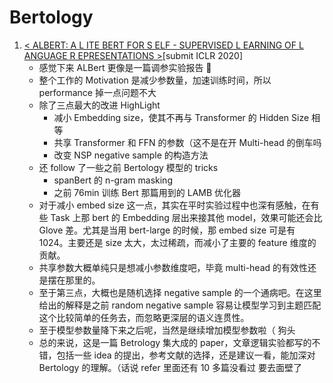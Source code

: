 # Bertology

1. [< ALBERT: A L ITE BERT FOR S ELF - SUPERVISED L EARNING OF L ANGUAGE R EPRESENTATIONS >](https://github.com/iofu728/PaperRead/blob/master/paper/NLP/Bertology/ALBert.pdf)[submit ICLR 2020]
   - 感觉下来 ALBert 更像是一篇调参实验报告 🍋
   - 整个工作的 Motivation 是减少参数量，加速训练时间，所以 performance 掉一点问题不大
   - 除了三点最大的改进 HighLight
     - 减小 Embedding size，使其不再与 Transformer 的 Hidden Size 相等
     - 共享 Transformer 和 FFN 的参数（这不是在开 Multi-head 的倒车吗
     - 改变 NSP negative sample 的构造方法
   - 还 follow 了一些之前 Bertology 模型的 tricks
     - spanBert 的 n-gram masking
     - 之前 76min 训练 Bert 那篇用到的 LAMB 优化器
   - 对于减小 embed size 这一点，其实在平时实验过程中也深有感触，在有些 Task 上那 bert 的 Embedding 层出来接其他 model，效果可能还会比 Glove 差。尤其是当用 bert-large 的时候，那 embed size 可是有 1024。主要还是 size 太大，太过稀疏，而减小了主要的 feature 维度的贡献。
   - 共享参数大概单纯只是想减小参数维度吧，毕竟 multi-head 的有效性还是摆在那里的。
   - 至于第三点，大概也是随机选择 negative sample 的一个通病吧。在这里给出的解释是之前 random negative sample 容易让模型学习到主题匹配这个比较简单的任务去，而忽略更深层的语义连贯性。
   - 至于模型参数量降下来之后呢，当然是继续增加模型参数啦（ 狗头
   - 总的来说，这是一篇 Betrology 集大成的 paper，文章逻辑实验都写的不错，包括一些 idea 的提出，参考文献的选择，还是建议一看，能加深对 Bertology 的理解。（话说 refer 里面还有 10 多篇没看过 要去面壁了
